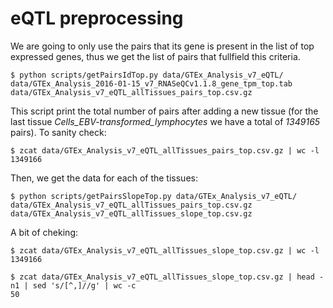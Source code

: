 # eQTL preprocessing

We are going to only use the pairs that its gene is present in the list of top expressed genes, thus we get the list of pairs that fullfield this criteria.
```{sh}
$ python scripts/getPairsIdTop.py data/GTEx_Analysis_v7_eQTL/ data/GTEx_Analysis_2016-01-15_v7_RNASeQCv1.1.8_gene_tpm_top.tab data/GTEx_Analysis_v7_eQTL_allTissues_pairs_top.csv.gz
```
This script print the total number of pairs after adding a new tissue (for the last tissue _Cells_EBV-transformed_lymphocytes_ we have a total of  _1349165_ pairs). To sanity check:
```{sh}
$ zcat data/GTEx_Analysis_v7_eQTL_allTissues_pairs_top.csv.gz | wc -l
1349166
```

Then, we get the data for each of the tissues:
```{sh}
$ python scripts/getPairsSlopeTop.py data/GTEx_Analysis_v7_eQTL/ data/GTEx_Analysis_v7_eQTL_allTissues_pairs_top.csv.gz data/GTEx_Analysis_v7_eQTL_allTissues_slope_top.csv.gz
```

A bit of cheking:
```{sh}
$ zcat data/GTEx_Analysis_v7_eQTL_allTissues_slope_top.csv.gz | wc -l
1349166

$ zcat data/GTEx_Analysis_v7_eQTL_allTissues_slope_top.csv.gz | head -n1 | sed 's/[^,]//g' | wc -c
50
```